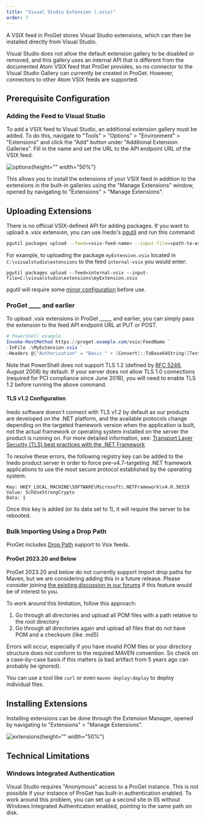 ```yaml
---
title: "Visual Studio Extension (.vsix)"
order: 7
---
```


A VSIX feed in ProGet stores Visual Studio extensions, which can then be installed directly from Visual Studio.

Visual Studio does not allow the default extension gallery to be disabled or removed, and this gallery uses an internal API that is different from the documented Atom VSIX feed that ProGet provides, so no connector to the Visual Studio Gallery can currently be created in ProGet. However, connectors to other Atom VSIX feeds are supported.

## Prerequisite Configuration

### Adding the Feed to Visual Studio

To add a VSIX feed to Visual Studio, an additional extension gallery must be added. To do this, navigate to "Tools" > "Options" > "Environment" > "Extensions" and click the "Add" button under "Additional Extension Galleries". Fill in the name and set the URL to the API endpoint URL of the VSIX feed.

![options](/resources/docs/visualstudio-options-extensions.png){height="" width="50%"}

This allows you to install the extensions of your VSIX feed in addition to the extensions in the built-in galleries using the "Manage Extensions" window, opened by navigating to "Extensions" > "Manage Extensions".

## Uploading Extensions

There is no official VSIX-defined API for adding packages. If you want to upload a .vsix extension, you can use Inedo's [pgutil](/docs/proget/reference-api/proget-pgutil) and run this command:

```bash
pgutil packages upload --feed=«vsix-feed-name» --input-file=«path-to-extension»
```

For example, to uploading the package `myExtension.vsix` located in `C:\visualstudio\extensions` to the feed `internal-vsix` you would enter:

```plaintext
pgutil packages upload --feed=internal-vsix --input-file=C:\visualstudio\extensions\myExtension.vsix
```

pgutil will require some [minor configuration](/docs/proget/reference-api/proget-pgutil#sources) before use.

### ProGet ____ and earlier

To upload .vsix extensions in ProGet _____ and earlier, you can simply pass the extension to the feed API endpoint URL at PUT or POST.

```powershell
# PowerShell example
Invoke-RestMethod https://proget.example.com/vsix/FeedName `
-InFile .\MyExtension.vsix `
-Headers @{"Authorization" = "Basic " + [Convert]::ToBase64String([Text.Encoding]::UTF8.GetBytes("api:xxxxxxxxxxxxxx"))}
```

Note that PowerShell does not support TLS 1.2 (defined by [RFC 5246](https://tools.ietf.org/html/rfc5246), August 2008) by default. If your server does not allow TLS 1.0 connections (required for PCI compliance since June 2018), you will need to enable TLS 1.2 before running the above command.

#### TLS v1.2 Configuration

Inedo software doesn't connect with TLS v1.2 by default as our products are developed on the .NET platform, and the available protocols change depending on the targeted framework version when the application is built, not the actual framework or operating system installed on the server the product is running on. For more detailed information, see: [Transport Layer Security (TLS) best practices with the .NET Framework](https://docs.microsoft.com/en-us/dotnet/framework/network-programming/tls)

To resolve these errors, the following registry key can be added to the Inedo product server in order to force pre-v4.7-targeting .NET framework applications to use the most secure protocol established by the operating system:

```plaintext
Key: HKEY_LOCAL_MACHINE\SOFTWARE\Microsoft\.NETFramework\v4.0.30319
Value: SchUseStrongCrypto
Data: 1
```

Once this key is added (or its data set to 1), it will require the server to be rebooted. 

### Bulk Importing Using a Drop Path

ProGet includes [Drop Path](/docs/proget/feeds/feed-overview/proget-bulk-import-with-droppath) support to Vsix feeds. 

#### ProGet 2023.20 and Below

ProGet 2023.20 and below do not currently support import drop paths for Maven, but we are considering adding this in a future release. Please consider joining [the existing discussion in our forums](https://forums.inedo.com/topic/3128) if this feature would be of interest to you.

To work around this limitation, follow this approach:

1. Go through all directories and upload all POM files with a path relative to the root directory
2. Go through all directories again and upload all files that do not have POM and a checksum (like .md5)

Errors will occur, especially if you have invalid POM files or your directory structure does not conform to the required MAVEN convention. So check on a case-by-case basis if this matters (a bad artifact from 5 years ago can probably be ignored).

You can use a tool like `curl` or even `maven deploy:deploy` to deploy individual files.

## Installing Extensions
Installing extensions can be done through the Extension Manager, opened by navigating to "Extensions" > "Manage Extensions".

![extensions](/resources/docs/visualstudio-extensions-manager.png){height="" width="50%"}

## Technical Limitations

### Windows Integrated Authentication

Visual Studio requires "Anonymous" access to a ProGet instance. This is not possible if your instance of ProGet has built-in authentication enabled. To work around this problem, you can set up a second site in IIS without Windows Integrated Authentication enabled, pointing to the same path on disk.

